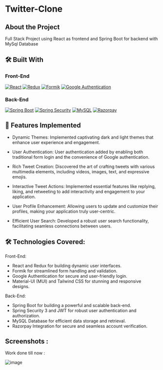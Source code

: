 # Twitter-Clone

## About the Project
Full Stack Project using React as frontend and Spring Boot for backend with MySql Database 

## 🛠️ Built With

### Front-End
[![React](https://img.shields.io/badge/React-61DAFB?logo=react&logoColor=white)](https://react.dev/)
[![Redux](https://img.shields.io/badge/Redux-764ABC?logo=redux&logoColor=white)](https://redux.js.org/)
[![Formik](https://img.shields.io/badge/Formik-F49D37?logo=formik&logoColor=white)](https://formik.org/)
[![Google Authentication](https://img.shields.io/badge/Google%20Auth-4285F4?logo=google&logoColor=white)](https://developers.google.com/identity/)

### Back-End
[![Spring Boot](https://img.shields.io/badge/Spring%20Boot-6DB33F?logo=spring&logoColor=white)](https://spring.io/projects/spring-boot)
[![Spring Security](https://img.shields.io/badge/Spring%20Security-6DB33F?logo=spring&logoColor=white)](https://spring.io/projects/spring-security)
[![MySQL](https://img.shields.io/badge/MySQL-4479A1?logo=mysql&logoColor=white)](https://www.mysql.com/)
[![Razorpay](https://img.shields.io/badge/Razorpay-FA7343?logo=razorpay&logoColor=white)](https://razorpay.com/)


## 🌟 Features Implemented 

- Dynamic Themes: Implemented captivating dark and light themes that enhance user experience and engagement.

- User Authentication: User authentication added by enabling both traditional form login and the convenience of Google authentication.

- Rich Tweet Creation: Discovered the art of crafting tweets with various multimedia elements, including videos, images, text, and expressive emojis.

- Interactive Tweet Actions: Implemented essential features like replying, liking, and retweeting to add interactivity and engagement to your application.

- User Profile Enhancement: Allowing users to update and customize their profiles, making your application truly user-centric.

- Efficient User Search: Developed a robust user search functionality, facilitating seamless connections between users.

## 🛠️ Technologies Covered:

Front-End:
- React and Redux for building dynamic user interfaces.
- Formik for streamlined form handling and validation.
- Google Authentication for secure and user-friendly login.
- Material-UI (MUI) and Tailwind CSS for stunning and responsive designs.

Back-End:
- Spring Boot for building a powerful and scalable back-end.
- Spring Security 3 and JWT for robust user authentication and authorization.
- MySQL Database for efficient data storage and retrieval.
- Razorpay Integration for secure and seamless account verification.

## Screenshots : 
Work done till now : 

![image](https://github.com/singlanitin661/Twitter-Clone/assets/78803509/d0d1dd83-ad00-422a-87c2-2c9d1a161de9)

